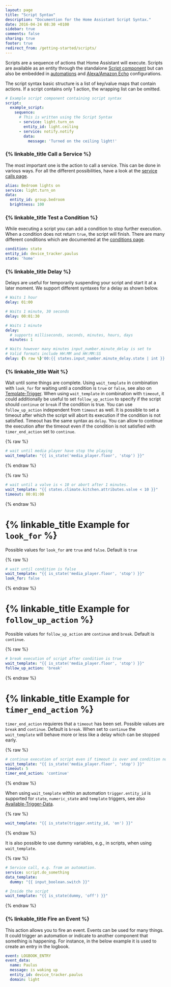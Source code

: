 ```yaml
---
layout: page
title: "Script Syntax"
description: "Documention for the Home Assistant Script Syntax."
date: 2016-04-24 08:30 +0100
sidebar: true
comments: false
sharing: true
footer: true
redirect_from: /getting-started/scripts/
---
```


Scripts are a sequence of actions that Home Assistant will execute. Scripts are available as an entity through the standalone [Script component] but can also be embedded in [automations] and [Alexa/Amazon Echo] configurations.

The script syntax basic structure is a list of key/value maps that contain actions. If a script contains only 1 action, the wrapping list can be omitted.

```yaml
# Example script component containing script syntax
script:
  example_script:
    sequence:
      # This is written using the Script Syntax
      - service: light.turn_on
        entity_id: light.ceiling
      - service: notify.notify
        data:
          message: 'Turned on the ceiling light!'
```

### {% linkable_title Call a Service %}

The most important one is the action to call a service. This can be done in various ways. For all the different possibilities, have a look at the [service calls page].

```yaml
alias: Bedroom lights on
service: light.turn_on
data:
  entity_id: group.bedroom
  brightness: 100
```

### {% linkable_title Test a Condition %}

While executing a script you can add a condition to stop further execution. When a condition does not return `true`, the script will finish. There are many different conditions which are documented at the [conditions page].

```yaml
condition: state
entity_id: device_tracker.paulus
state: 'home'
```

### {% linkable_title Delay %}

Delays are useful for temporarily suspending your script and start it at a later moment. We support different syntaxes for a delay as shown below.

```yaml
# Waits 1 hour
delay: 01:00
```

```yaml
# Waits 1 minute, 30 seconds
delay: 00:01:30
```

```yaml
# Waits 1 minute
delay:
  # supports milliseconds, seconds, minutes, hours, days
  minutes: 1
```

```yaml
# Waits however many minutes input_number.minute_delay is set to
# Valid formats include HH:MM and HH:MM:SS
delay: {% raw %}'00:{{ states.input_number.minute_delay.state | int }}:00'{% endraw %}
```
### {% linkable_title Wait %}

Wait until some things are complete. Using `wait_template` in combination with `look_for` for waiting until a condition is `true` or `false`, see also on [Template-Trigger](/docs/automation/trigger/#template-trigger). When using `wait_template` in combination with `timeout`, it could additionally be useful to set `follow_up_action` to specify if the script should `continue` or `break` if the condition is true. You can use `follow_up_action` independent from `timeout` as well. It is possible to set a timeout after which the script will abort its execution if the condition is not satisfied. Timeout has the same syntax as `delay`. You can allow to continue the execution after the timeout even if the condition is not satisfied with `timer_end_action` set to `continue`.

{% raw %}
```yaml
# wait until media player have stop the playing
wait_template: "{{ is_state('media_player.floor', 'stop') }}"
```
{% endraw %}

{% raw %}
```yaml
# wait until a valve is < 10 or abort after 1 minutes.
wait_template: "{{ states.climate.kitchen.attributes.valve < 10 }}"
timeout: 00:01:00
```
{% endraw %}

# {% linkable_title Example for `look_for` %}

Possible values for `look_for` are `true` and `false`. Default is `true`

{% raw %}
```yaml
# wait until condition is false
wait_template: "{{ is_state('media_player.floor', 'stop') }}"
look_for: false
```
{% endraw %}

# {% linkable_title Example for `follow_up_action` %}

Possible values for `follow_up_action` are `continue` and `break`. Default is `continue`.

{% raw %}
```yaml
# break execution of script after condition is true
wait_template: "{{ is_state('media_player.floor', 'stop') }}"
follow_up_action: 'break'
```
{% endraw %}

# {% linkable_title Example for `timer_end_action` %}

`timer_end_action` requieres that a `timeout` has been set. Possible values are `break` and `continue`. Default is `break`. When set to `continue` the `wait_template` will behave more or less like a delay which can be stopped early.

{% raw %}
```yaml
# continue execution of script even if timeout is over and condition not satisfied
wait_template: "{{ is_state('media_player.floor', 'stop') }}"
timeout: 5
timer_end_action: 'continue'
```
{% endraw %}


When using `wait_template` within an automation `trigger.entity_id` is supported for `state`, `numeric_state` and `template` triggers, see also [Available-Trigger-Data](/docs/automation/templating/#available-trigger-data).

{% raw %}
```yaml
wait_template: "{{ is_state(trigger.entity_id, 'on') }}"
```
{% endraw %}

It is also possible to use dummy variables, e.g., in scripts, when using `wait_template`.

{% raw %}
```yaml
# Service call, e.g. from an automation.
service: script.do_something
data_template:
  dummy: "{{ input_boolean.switch }}"

# Inside the script
wait_template: "{{ is_state(dummy, 'off') }}"
```
{% endraw %}

### {% linkable_title Fire an Event %}

This action allows you to fire an event. Events can be used for many things. It could trigger an automation or indicate to another component that something is happening. For instance, in the below example it is used to create an entry in the logbook.

```yaml
event: LOGBOOK_ENTRY
event_data:
  name: Paulus
  message: is waking up
  entity_id: device_tracker.paulus
  domain: light
```

[Script component]: /components/script/
[automations]: /getting-started/automation-action/
[Alexa/Amazon Echo]: /components/alexa/
[service calls page]: /getting-started/scripts-service-calls/
[conditions page]: /getting-started/scripts-conditions/
